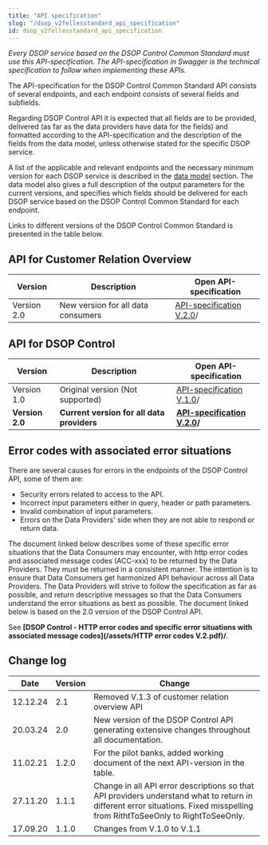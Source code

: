 ```yaml
---
title: "API specification"
slug: "/dsop_v2fellesstandard_api_specification"
id: dsop_v2fellesstandard_api_specification
---
```


*Every DSOP service based on the DSOP Control Common Standard must use this API-specification. The API-specification in
Swagger is the technical specification to follow when implementing these APIs.*

The API-specification for the DSOP Control Common Standard API consists of several endpoints, and each endpoint consists
of several fields and subfields.

Regarding DSOP Control API it is expected that all fields are to be provided, delivered (as far as the data
providers have data for the fields) and formatted according to the API-specification and the description of the fields
from the data model, unless otherwise stated for the specific DSOP service.

A list of the applicable and relevant endpoints and the necessary minimum version for each DSOP service is described in
the [data model](/dsop_v2fellesstandard_datamodel) section. The data model also gives a full description of the output parameters for the current
versions, and specifies which fields should be delivered for each DSOP service based on the DSOP Control Common Standard
for each endpoint.

Links to different versions of the DSOP Control Common Standard is presented in the table below.

## API for Customer Relation Overview

| Version | Description | Open API-specification |
| ------------- | ------------------------------------ | --------------------------------------------------------------------------------------------------------------------------------------------------- |
| Version 2.0 | New version for all data consumers | [API-specification V.2.0](https:/bitsnorge.github.io/dsop-kundeforhold-api/?urls.primaryName=Versjon%202%20Kundeforhold%20API)/ |

## API for DSOP Control

| Version | Description | Open API-specification |
| ----------------- | ------------------------------------------------------- | ------------------------------------------------------------------------------------------------------------------------------------------------------- |
| Version 1.0 | Original version (Not supported) | [API-specification V.1.0](https:/bitsnorge.github.io/dsop-kontrollinformasjon-api/?urls.primaryName=API-specification%20V.1.0)/ |
| **Version 2.0** | **Current version for all data providers** | **[API-specification V.2.0](https:/bitsnorge.github.io/dsop-kontrollinformasjon-api/?urls.primaryName=API-specification%20V.2.0)/** |

## Error codes with associated error situations

There are several causes for errors in the endpoints of the DSOP Control API, some of them are:
* Security errors related to access to the API.
* Incorrect input parameters either in query, header or path parameters.
* Invalid combination of input parameters.
* Errors on the Data Providers' side when they are not able to respond or return data.

The document linked below describes some of these specific error situations that the Data Consumers may encounter, with
http error codes and associated message codes (ACC-xxx) to be returned by the Data Providers. They must be returned in
a consistent manner. The intention is to ensure that Data Consumers get harmonized API behaviour across all Data
Providers. The Data Providers will strive to follow the specification as far as possible, and return descriptive
messages so that the Data Consumers understand the error situations as best as possible. The document linked below is
based on the 2.0 version of the DSOP Control API.

See **[DSOP Control - HTTP error codes and specific error situations with associated message codes](/assets/HTTP error codes V.2.pdf)/**.

## Change log

| Date | Version | Change |
| ---------- | --------- | ------------------------------------------------------------------------------------------------------------------------------------------------------------------------------ |
| 12.12.24 | 2.1 | Removed V.1.3 of customer relation overview API |
| 20.03.24 | 2.0 | New version of the DSOP Control API generating extensive changes throughout all documentation. |
| 11.02.21 | 1.2.0 | For the pilot banks, added working document of the next API-version in the table. |
| 27.11.20 | 1.1.1 | Change in all API error descriptions so that API providers understand what to return in different error situations. Fixed misspelling from RithtToSeeOnly to RightToSeeOnly. |
| 17.09.20 | 1.1.0 | Changes from V.1.0 to V.1.1 |
